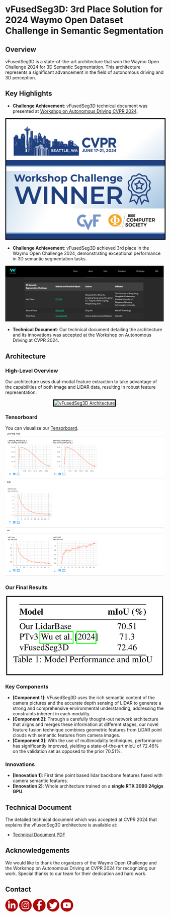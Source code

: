 # vFusedSeg3D: 3rd Place Solution for 2024 Waymo Open Dataset Challenge in Semantic Segmentation

## Overview

vFusedSeg3D is a state-of-the-art architecture that won the Waymo Open Challenge 2024 for 3D Semantic Segmentation. This architecture represents a significant advancement in the field of autonomous driving and 3D perception.

## Key Highlights

- **Challenge Achievement**: vFusedSeg3D technical document was presented at [Workshop on Autonomous Driving CVPR 2024](https://cvpr2024.wad.vision/). 

<div align="center">
  <img src="images/CVPR%20Winner%20Weibo%205.jpg" alt="CVPR Workshop challange Winners" style="border: 3px solid #000000;"/>
</div>

- **Challenge Achievement**: vFusedSeg3D achieved 3rd place in the Waymo Open Challenge 2024, demonstrating exceptional performance in 3D semantic segmentation tasks.

![Waymo Open Dataset Challange 2024 Leaderboard](images/1718943951379.jpeg)

- **Technical Document**: Our technical document detailing the architecture and its innovations was accepted at the Workshop on Autonomous Driving at CVPR 2024.

## Architecture

### High-Level Overview

Our architecture uses dual-modal feature extraction to take advantage of the capabilities of both image and LiDAR data, resulting in robust feature representation.

<div align="center">
  <img src="images/new_vfusedSeg3d.png" alt="vFusedSeg3D Architecture" style="border: 3px solid #000000;"/>
</div>

### Tensorboard

You can visualize our [Tensorboard](https://huggingface.co/Osama99/vFusedSeg3D/tensorboard?params=timeseries#frame). 
![Tensorboard](images/tensorboard.png)

### Our Final Results

<div align="center">
  <img src="images/results.png" alt="vFusedSeg3D results" style="border: 3px solid #000000;"/>
</div>


### Key Components

- **[Component 1]**: VFusedSeg3D uses the rich semantic content of the camera pictures and the accurate depth sensing of LiDAR to generate a strong and comprehensive environmental understanding, addressing the constraints inherent in each modality.
- **[Component 2]**: Through a carefully thought-out network architecture that aligns and merges these information at different stages, our novel feature fusion technique combines geometric features from LiDAR point clouds with semantic features from camera images.
- **[Component 3]**: With the use of multimodality techniques, performance has significantly improved, yielding a state-of-the-art mIoU of 72.46% on the validation set as opposed to the prior 70.51%.

### Innovations

- **[Innovation 1]**: First time point based lidar backbone features fused with camera semantic features.
- **[Innovation 2]**: Whole architecture trained on a **single RTX 3090 24gigs GPU**.

## Technical Document

The detailed technical document which was accepted at CVPR 2024 that explains the vFusedSeg3D architecture is available at:

- [Technical Document PDF](https://storage.googleapis.com/waymo-uploads/files/research/2024%20Technical%20Reports/2024%20WOD%203D%20Sem%20Seg%20Challenge%20-%203rd%20Place%20-%20vFusedSeg3d.pdf)

## Acknowledgements

We would like to thank the organizers of the Waymo Open Challenge and the Workshop on Autonomous Driving at CVPR 2024 for recognizing our work. Special thanks to our team for their dedication and hard work.

## Contact

[<img alt="alt_text" width="40px" src="images/Linkedin.png" />](https://www.linkedin.com/company/visionrd-ai/)
[<img alt="alt_text" width="40px" src="images/Instagram.png" />](https://www.instagram.com/visionrdai/)
[<img alt="alt_text" width="40px" src="images/Facebook.png" />](https://www.facebook.com/visionrdai/)
[<img alt="alt_text" width="40px" src="images/Twitter.png" />](https://twitter.com/Visionrd_ai/)
[<img alt="alt_text" width="40px" src="images/YouTube.png" />](https://www.youtube.com/@Visionrdai/)


